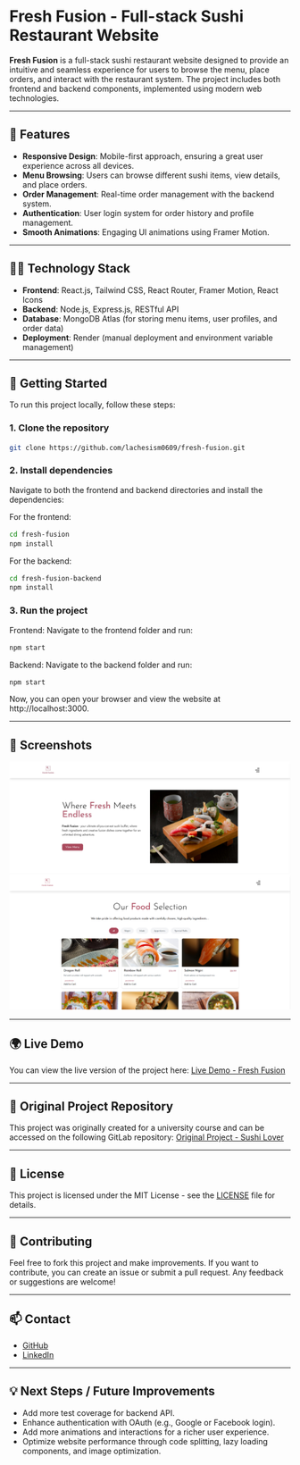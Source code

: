 # Fresh Fusion - Full-stack Sushi Restaurant Website

**Fresh Fusion** is a full-stack sushi restaurant website designed to provide an intuitive and seamless experience for users to browse the menu, place orders, and interact with the restaurant system. The project includes both frontend and backend components, implemented using modern web technologies.  

---

## 🚀 **Features**

- **Responsive Design**: Mobile-first approach, ensuring a great user experience across all devices.
- **Menu Browsing**: Users can browse different sushi items, view details, and place orders.
- **Order Management**: Real-time order management with the backend system.
- **Authentication**: User login system for order history and profile management.
- **Smooth Animations**: Engaging UI animations using Framer Motion.
  
---

## 🧑‍💻 **Technology Stack**

- **Frontend**: React.js, Tailwind CSS, React Router, Framer Motion, React Icons  
- **Backend**: Node.js, Express.js, RESTful API  
- **Database**: MongoDB Atlas (for storing menu items, user profiles, and order data)  
- **Deployment**: Render (manual deployment and environment variable management)

---

## 🔧 **Getting Started**

To run this project locally, follow these steps:

### 1. **Clone the repository**

```bash
git clone https://github.com/lachesism0609/fresh-fusion.git
```

### 2. **Install dependencies**

Navigate to both the frontend and backend directories and install the dependencies:

For the frontend:
```bash
cd fresh-fusion
npm install
```

For the backend:
```bash
cd fresh-fusion-backend
npm install
```

### 3. **Run the project**

Frontend:
Navigate to the frontend folder and run:
```bash
npm start
```

Backend:
Navigate to the backend folder and run:
```bash
npm start
```

Now, you can open your browser and view the website at http://localhost:3000.

---

## 📸 **Screenshots**
![Fresh Fusion Homepage](./screenshots/homepage.jpg)
![Fresh Fusion Menupage](./screenshots/menupage.png)

---

## 🌍 **Live Demo**
You can view the live version of the project here:
[Live Demo - Fresh Fusion](https://lachesism0609.github.io/fresh-fusion)

---

## 📂 **Original Project Repository**
This project was originally created for a university course and can be accessed on the following GitLab repository:
[Original Project - Sushi Lover](https://gitlab.labranet.jamk.fi/AE8278/sushi-lover)

---

## 📝 **License**
This project is licensed under the MIT License - see the [LICENSE](./LICENSE) file for details.

---

## 🤝 **Contributing**
Feel free to fork this project and make improvements. If you want to contribute, you can create an issue or submit a pull request. Any feedback or suggestions are welcome!

---

## 📫 **Contact**
- [GitHub](https://github.com/lachesism0609)
- [LinkedIn](https://www.linkedin.com/in/lenap469/)

---

## 💡 **Next Steps / Future Improvements**
- Add more test coverage for backend API.
- Enhance authentication with OAuth (e.g., Google or Facebook login).
- Add more animations and interactions for a richer user experience.
- Optimize website performance through code splitting, lazy loading components, and image optimization.
